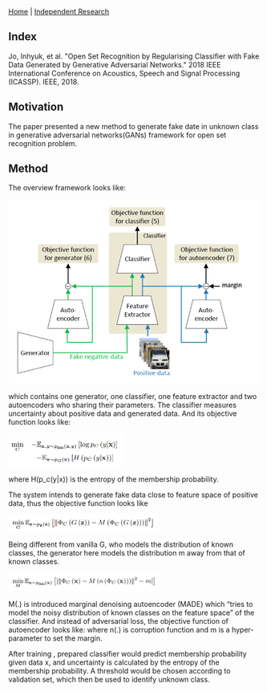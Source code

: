 [Home](https://clojia.github.io/) | [Independent Research](https://clojia.github.io/independent_research/) 

## Index
Jo, Inhyuk, et al. "Open Set Recognition by Regularising Classifier with Fake Data Generated by Generative Adversarial Networks." 2018 IEEE International Conference on Acoustics, Speech and Signal Processing (ICASSP). IEEE, 2018.

## Motivation
The paper presented a new method to generate fake date in unknown class in generative adversarial networks(GANs) framework for open set recognition problem.

## Method

The overview framework looks like:

<img src="images/GAN-MDFM-overview.png" width="500"> 

which contains one generator, one classifier, one feature extractor and two autoencoders who sharing their parameters. The classifier measures uncertainty about positive data and generated data. And its objective function looks like:

<img src="images/MDAD-classifier.png" width="230"> 

where H(p_c(y|x)) is the entropy of the membership probability.

The system intends to generate fake data close to feature space of positive data,
thus the objective function looks like 

<img src="images/MDAE-generator.png" width="300"> 

Being different from vanilla G, who models the distribution of known classes, the generator here models the distribution m away from that of known classes.

<img src="images/MDAE-autoencoder.png" width="300"> 

M(.) is introduced marginal denoising autoencoder (MADE) which “tries to model the noisy distribution of known classes on the feature space” of the classifier. And instead of adversarial loss, the objective function of autoencoder looks like:
where n(.) is corruption function and m is a hyper-parameter to set the margin.

After training , prepared classifier would predict membership probability given data
x, and uncertainty is calculated by the entropy of the membership probability. A threshold would be chosen according to validation set, which then be used to identify unknown class.
